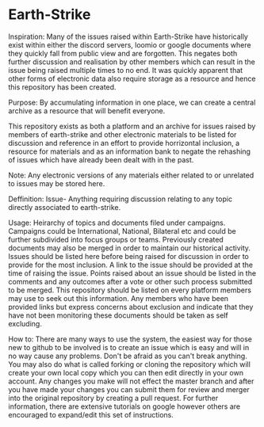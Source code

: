 # Earth-Strike

Inspiration:
Many of the issues raised within Earth-Strike have historically exist within either the discord servers, loomio or google documents where they quickly fall from public view and are forgotten. This negates both further discussion and realisation by other members which can result in the issue being raised multiple times to no end. It was quickly apparent that other forms of electronic data also require storage as a resource and hence this repository has been created.

Purpose:
By accumulating information in one place, we can create a central archive as a resource that will benefit everyone. 

This repository exists as both a platform and an archive for issues raised by members of earth-strike and other electronic materials to be listed for discussion and reference in an effort to provide horrizontal inclusion, a resource for materials and as an information bank to negate the rehashing of issues which have already been dealt with in the past.

Note: Any electronic versions of any materials either related to or unrelated to issues may be stored here.

Deffinition:
  Issue- Anything requiring discussion relating to any topic directly associated to earth-strike.
 
Usage: Heirarchy of topics and documents filed under campaigns. Campaigns could be International, National, Bilateral etc and could be further subdivided into focus groups or teams. Previously created documents may also be merged in order to maintain our historical activity. Issues should be listed here before being raised for discussion in order to provide for the most inclusion. A link to the issue should be provided at the time of raising the issue. Points raised about an issue should be listed in the comments and any outcomes after a vote or other such process submitted to be merged. This repository should be listed on every platform members may use to seek out this information. Any members who have been provided links but express concerns about exclusion and indicate that they have not been monitoring these documents should be taken as self excluding.

How to:
There are many ways to use the system, the easiest way for those new to github to be involved is to create an issue which is easy and will in no way cause any problems. Don't be afraid as you can't break anything. You may also do what is called forking or cloning the repository which will create your own local copy which you can then edit directly in your own account. Any changes you make will not effect the master branch and after you have made your changes you can submit them for review and merger into the original repository by creating a pull request. For further information, there are extensive tutorials on google however others are encouraged to expand/edit this set of instructions.
